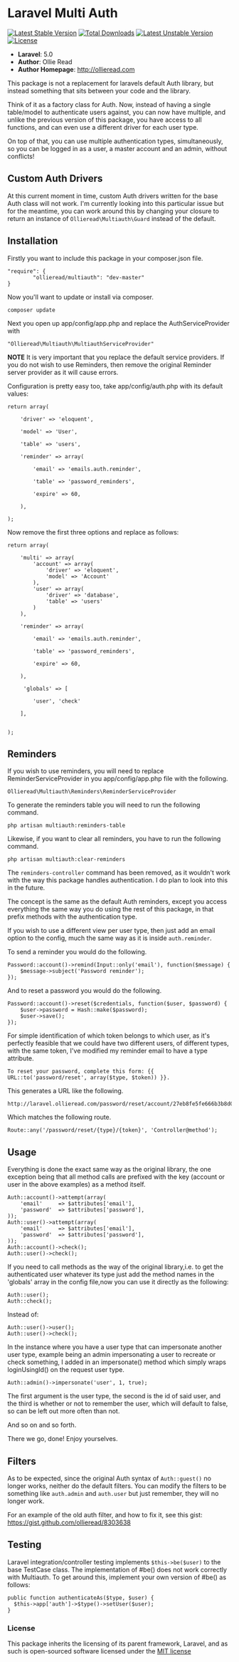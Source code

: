 # Laravel Multi Auth #

[![Latest Stable Version](https://poser.pugx.org/ollieread/multiauth/v/stable.png)](https://packagist.org/packages/ollieread/multiauth) [![Total Downloads](https://poser.pugx.org/ollieread/multiauth/downloads.png)](https://packagist.org/packages/ollieread/multiauth) [![Latest Unstable Version](https://poser.pugx.org/ollieread/multiauth/v/unstable.png)](https://packagist.org/packages/ollieread/multiauth) [![License](https://poser.pugx.org/ollieread/multiauth/license.png)](https://packagist.org/packages/ollieread/multiauth)


- **Laravel**: 5.0
- **Author**: Ollie Read 
- **Author Homepage**: http://ollieread.com

This package is not a replacement for laravels default Auth library, but instead something
that sits between your code and the library.

Think of it as a factory class for Auth. Now, instead of having a single table/model to
authenticate users against, you can now have multiple, and unlike the previous version of
this package, you have access to all functions, and can even use a different driver 
for each user type.

On top of that, you can use multiple authentication types, simultaneously, so you can be logged
in as a user, a master account and an admin, without conflicts!

## Custom Auth Drivers ##

At this current moment in time, custom Auth drivers written for the base Auth class will not work. I'm currently looking into this particular issue but for the meantime, you can work around this by changing your closure to return an instance of `Ollieread\Multiauth\Guard` instead of the default.

## Installation ##

Firstly you want to include this package in your composer.json file.

    "require": {
    		"ollieread/multiauth": "dev-master"
    }
    
Now you'll want to update or install via composer.

    composer update

Next you open up app/config/app.php and replace the AuthServiceProvider with

    "Ollieread\Multiauth\MultiauthServiceProvider"

**NOTE** It is very important that you replace the default service providers. If you do not wish to use Reminders, then remove the original Reminder server provider as it will cause errors.

Configuration is pretty easy too, take app/config/auth.php with its default values:

    return array(

		'driver' => 'eloquent',

		'model' => 'User',

		'table' => 'users',

		'reminder' => array(

			'email' => 'emails.auth.reminder',

			'table' => 'password_reminders',

			'expire' => 60,

		),

	);

Now remove the first three options and replace as follows:

    return array(

		'multi'	=> array(
			'account' => array(
				'driver' => 'eloquent',
				'model'	=> 'Account'
			),
			'user' => array(
				'driver' => 'database',
				'table' => 'users'
			)
		),

		'reminder' => array(

			'email' => 'emails.auth.reminder',

			'table' => 'password_reminders',

			'expire' => 60,

		),
		
		 'globals' => [
		 
    		'user',	'check'
    		
    	],


	);

## Reminders ##

If you wish to use reminders, you will need to replace ReminderServiceProvider in you 
app/config/app.php file with the following.

	Ollieread\Multiauth\Reminders\ReminderServiceProvider

To generate the reminders table you will need to run the following command.

	php artisan multiauth:reminders-table

Likewise, if you want to clear all reminders, you have to run the following command.

	php artisan multiauth:clear-reminders

The `reminders-controller` command has been removed, as it wouldn't work with the
way this package handles authentication. I do plan to look into this in the future.

The concept is the same as the default Auth reminders, except you access everything
the same way you do using the rest of this package, in that prefix methods with the
authentication type.

If you wish to use a different view per user type, then just add an email option to the config,
much the same way as it is inside `auth.reminder`.

To send a reminder you would do the following.

	Password::account()->remind(Input::only('email'), function($message) {
		$message->subject('Password reminder');
	});

And to reset a password you would do the following.

	Password::account()->reset($credentials, function($user, $password) {
		$user->password = Hash::make($password);
		$user->save();
	});

For simple identification of which token belongs to which user, as it's perfectly feasible
that we could have two different users, of different types, with the same token, I've modified my reminder
email to have a type attribute.

	To reset your password, complete this form: {{ URL::to('password/reset', array($type, $token)) }}.

This generates a URL like the following.

	http://laravel.ollieread.com/password/reset/account/27eb8fe5fe666b3b8d0521156bbf53266dbca572

Which matches the following route.

	Route::any('/password/reset/{type}/{token}', 'Controller@method');


## Usage ##

Everything is done the exact same way as the original library, the one exception being
that all method calls are prefixed with the key (account or user in the above examples)
as a method itself.

    Auth::account()->attempt(array(
    	'email'		=> $attributes['email'],
    	'password'	=> $attributes['password'],
    ));
    Auth::user()->attempt(array(
    	'email'		=> $attributes['email'],
    	'password'	=> $attributes['password'],
    ));
    Auth::account()->check();
    Auth::user()->check();

If you need to call methods as the way of the original library,i.e. to get the authenticated user 
whatever its type just add the method names in the 'globals' array in the config file,now you can
 use it directly as the following:

	Auth::user();
	Auth::check();
	
Instead of:

	Auth::user()->user();
	Auth::user()->check();
	
In the instance where you have a user type that can impersonate another user type, example being
an admin impersonating a user to recreate or check something, I added in an impersonate() method
which simply wraps loginUsingId() on the request user type.

	Auth::admin()->impersonate('user', 1, true);

The first argument is the user type, the second is the id of said user, and the third is
whether or not to remember the user, which will default to false, so can be left out
more often than not.

And so on and so forth.

There we go, done! Enjoy yourselves.

## Filters ##

As to be expected, since the original Auth syntax of `Auth::guest()` no longer works, neither do the default
filters. You can modify the filters to be something like `auth.admin` and `auth.user` but just remember, they will
no longer work. 

For an example of the old auth filter, and how to fix it, see this gist: https://gist.github.com/ollieread/8303638

## Testing ##

Laravel integration/controller testing implements `$this->be($user)` to the base TestCase class. The implementation of #be() does not work correctly with Multiauth. To get around this, implement your own version of #be() as follows:

    public function authenticateAs($type, $user) {
      $this->app['auth']->$type()->setUser($user);
    }


### License

This package inherits the licensing of its parent framework, Laravel, and as such is open-sourced 
software licensed under the [MIT license](http://opensource.org/licenses/MIT)
